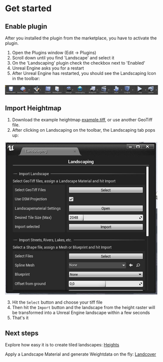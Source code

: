 # Get started

## Enable plugin

After you installed the plugin from the marketplace, you have to activate the plugin.

1) Open the Plugins window (Edit -> Plugins)
2) Scroll down until you find 'Landscape' and select it
3) On the 'Landscaping' plugin check the checkbox next to 'Enabled'
4) Unreal Engine asks you for a restart
5) After Unreal Engine has restarted, you should see the Landscaping Icon in the toolbar:

![Toolbar with Landscaping](_media/toolbar_with_landscaping.jpg)

## Import Heightmap

1) Download the example heightmap [example.tiff](https://cloud.ludicdrive.com/example.tiff), or use another GeoTiff file.
2) After clicking on Landscaping on the toolbar, the Landscaping tab pops up:

![Landscaping Tab](_media/landscaping_tab.jpg)

3) Hit the `Select` button and choose your tiff file
4) Then hit the `Import` button and the landscape from the height raster will be transformed into a Unreal Engine landscape within a few seconds
5) That's it

## Next steps

Explore how easy it is to create tiled landscapes: [Heights](heights.md?id=heights)

Apply a Landscape Material and generate Weightdata on the fly: [Landcover](landcover.md?id=landcover)

